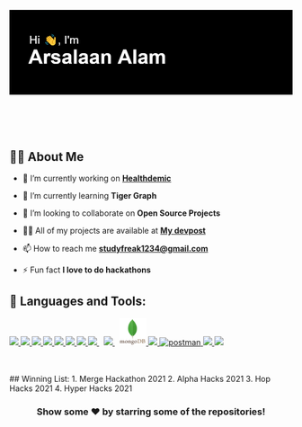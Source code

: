 ![alt text](https://github.com/Arsalaan-Alam/Arsalaan-Alam/blob/main/header.png?raw=true)

<a href="https://twitter.com/arsalaan_alam">
  <img align="left" alt="" width="22px" src="https://cdn.jsdelivr.net/npm/simple-icons@v3/icons/twitter.svg" />
</a>
<a href="https://www.linkedin.com/in/arsalaan-alam-375b281bb/">
  <img align="left" alt="" width="22px" src="https://cdn.jsdelivr.net/npm/simple-icons@v3/icons/linkedin.svg" />
</a>
<a href="https://github.com/Arsalaan-Alam">
  <img align="left" alt="" width="22px" src="https://cdn.jsdelivr.net/npm/simple-icons@v3/icons/github.svg" />
</a>
<a href="#">
  <img align="left" alt="" width="22px" src="https://cdn.jsdelivr.net/npm/simple-icons@v3/icons/telegram.svg" />
</a>

<a href="https://www.youtube.com/channel/UC6TKBZV0SE3xNBl7hp7nf0w">
  <img align="left" alt="" width="22px" src="https://cdn.jsdelivr.net/npm/simple-icons@v3/icons/youtube.svg" />
</a>
<a href="http://discordapp.com/users/782849129855320104">
  <img align="left" alt="" width="22px" src="https://cdn.jsdelivr.net/npm/simple-icons@v3/icons/discord.svg" />
</a>



<br/>
<br/>
<br/>


## 🙋‍♂️ About Me

- 🔭 I’m currently working on **[Healthdemic](https://devpost.com/software/mental-health-bot-idgj9t)**

- 🌱 I’m currently learning **Tiger Graph**

- 👯 I’m looking to collaborate on **Open Source Projects**

- 👨‍💻 All of my projects are available at **[My devpost](https://devpost.com/studyfreak1234)**

- 📫 How to reach me **studyfreak1234@gmail.com**

- ⚡ Fun fact  **I love to do hackathons**



## 🚀 Languages and Tools:

<p align="left"> 
    <a href="https://www.w3schools.com/CPP/default.asp" target="_blank"> <img src="https://img.icons8.com/color/48/000000/c-plus-plus-logo.png"/> </a>
    <a href="https://reactjs.org/" target="_blank"> <img src="https://img.icons8.com/color/48/000000/react-native.png"/> </a>
    <a href="https://developer.mozilla.org/en-US/docs/Web/JavaScript" target="_blank"> <img src="https://img.icons8.com/color/48/000000/javascript.png"/> </a> 
    <a href="https://www.w3.org/html/" target="_blank"> <img src="https://img.icons8.com/color/48/000000/html-5.png"/> </a> 
    <a href="https://www.w3schools.com/css/" target="_blank"> <img src="https://img.icons8.com/color/48/000000/css3.png"/> </a> 
    <a href="https://getbootstrap.com" target="_blank"> <img src="https://img.icons8.com/color/48/000000/bootstrap.png"/> </a> 
    <a href="https://www.python.org" target="_blank"> <img src="https://img.icons8.com/color/48/000000/python.png"/> </a> 
    <a style="padding-right:8px;" href="https://nodejs.org" target="_blank"> <img src="https://img.icons8.com/color/48/000000/nodejs.png"/> </a> 
    <a style="padding-right:8px;" href="https://www.mysql.com/" target="_blank"> <img src="https://img.icons8.com/fluent/50/000000/mysql-logo.png"/> </a>
    <a href="https://www.mongodb.com/" target="_blank"> <img src="https://raw.githubusercontent.com/devicons/devicon/master/icons/mongodb/mongodb-original-wordmark.svg" alt="mongodb" width="48" height="48"/> </a> 
    <a href="https://firebase.google.com/" target="_blank"> <img src="https://img.icons8.com/color/48/000000/firebase.png"/> </a> 
    <a href="https://postman.com" target="_blank"> <img src="https://www.vectorlogo.zone/logos/getpostman/getpostman-icon.svg" alt="postman" width="45" height="45"/> </a>   
    <a href="https://git-scm.com/" target="_blank"> <img src="https://img.icons8.com/color/48/000000/git.png"/> </a>
    <a href="https://redux.js.org" target="_blank"> <img src="https://img.icons8.com/color/48/000000/redux.png"/> </a>
    
</p>
<br>
<br>
## Winning List:
1. Merge Hackathon 2021
2. Alpha Hacks 2021
3. Hop Hacks 2021
4. Hyper Hacks 2021




<div align="center">

### Show some ❤️ by starring some of the repositories!

</div>
